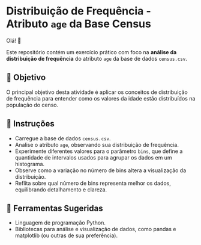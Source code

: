 # Distribuição de Frequência - Atributo `age` da Base Census

Olá! 👋

Este repositório contém um exercício prático com foco na **análise da distribuição de frequência** do atributo `age` da base de dados `census.csv`.

## 🎯 Objetivo

O principal objetivo desta atividade é aplicar os conceitos de distribuição de frequência para entender como os valores da idade estão distribuídos na população do censo.

## 📝 Instruções

- Carregue a base de dados `census.csv`.
- Analise o atributo `age`, observando sua distribuição de frequência.
- Experimente diferentes valores para o parâmetro `bins`, que define a quantidade de intervalos usados para agrupar os dados em um histograma.
- Observe como a variação no número de bins altera a visualização da distribuição.
- Reflita sobre qual número de bins representa melhor os dados, equilibrando detalhamento e clareza.

## 🧰 Ferramentas Sugeridas

- Linguagem de programação Python.
- Bibliotecas para análise e visualização de dados, como pandas e matplotlib (ou outras de sua preferência).